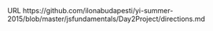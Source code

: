 <?xml version="1.0" encoding="UTF-8"?>
<!DOCTYPE plist PUBLIC "-//Apple//DTD PLIST 1.0//EN" "http://www.apple.com/DTDs/PropertyList-1.0.dtd">
<plist version="1.0">
<dict>
	<key>URL</key>
	<string>https://github.com/ilonabudapesti/yi-summer-2015/blob/master/jsfundamentals/Day2Project/directions.md</string>
</dict>
</plist>
